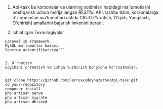 


1. Api-task bu korxonalar va ularning xodimlari haqidagi ma'lumotlarni boshqarish uchun mo'ljallangan RESTful API. Ushbu tizim, korxonalarga o'z xodimlari ma'lumotlari ustida CRUD (Yaratish, O'qish, Yangilash, O'chirish) amallarini bajarish imkonini beradi.

2. Ishlatilgan Texnologiyalar
``` 
Laravel 10 Framework
MySQL ma'lumotlar bazasi
Sanctum autentifikatsiya```


2. O'rnatish
Loyihani o'rnatish va ishga tushirish bo'yicha ko'rsatmalar.


git clone https://github.com/Farruxxudoynazarov/Api-task.git
cd your-repository
composer install
php artisan serve 
php artisan migrate
php artisan db:seed

